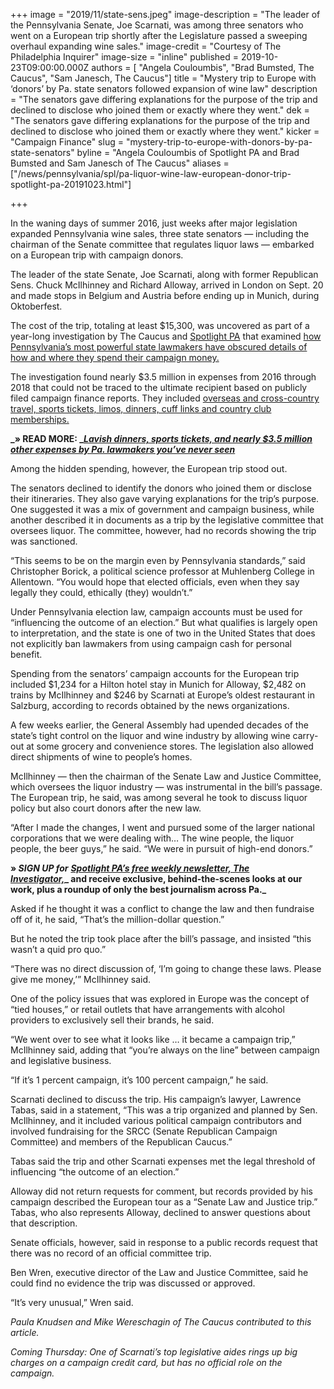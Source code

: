 +++
image = "2019/11/state-sens.jpeg"
image-description = "The leader of the Pennsylvania Senate, Joe Scarnati, was among three senators who went on a European trip shortly after the Legislature passed a sweeping overhaul expanding wine sales."
image-credit = "Courtesy of The Philadelphia Inquirer"
image-size = "inline"
published = 2019-10-23T09:00:00.000Z
authors = [
"Angela Couloumbis",
"Brad Bumsted, The Caucus",
"Sam Janesch, The Caucus"]
title = "Mystery trip to Europe with ‘donors’ by Pa. state senators followed expansion of wine law"
description = "The senators gave differing explanations for the purpose of the trip and declined to disclose who joined them or exactly where they went."
dek = "The senators gave differing explanations for the purpose of the trip and declined to disclose who joined them or exactly where they went."
kicker = "Campaign Finance"
slug = "mystery-trip-to-europe-with-donors-by-pa-state-senators"
byline = "Angela Couloumbis of Spotlight PA and Brad Bumsted and Sam Janesch of The Caucus"
aliases = ["/news/pennsylvania/spl/pa-liquor-wine-law-european-donor-trip-spotlight-pa-20191023.html"]

+++

<script defer>
(function() {
  var l = function() {
    new pym.Parent('container-vis-map-tile-usa-campaign-finance1', 'https://interactives.data.spotlightpa.org/2019/vis-map-tile-usa-campaign-finance1/', {});
    new pym.Parent('310290d7-98f6-45bd-85fa-fbc41c167e3e', 'https://lawmaker-finder.data.spotlightpa.org/', {});

  };
  var h = document.getElementsByTagName("head")[0];
  var s = document.createElement("script");
  s.type = "text/javascript";
  s.src = "https://pym.nprapps.org/pym.v1.min.js";
  s.onload = l;
  h.appendChild(s);
})();
</script>

In the waning days of summer 2016, just weeks after major legislation expanded Pennsylvania wine sales, three state senators — including the chairman of the Senate committee that regulates liquor laws — embarked on a European trip with campaign donors.

The leader of the state Senate, Joe Scarnati, along with former Republican Sens. Chuck McIlhinney and Richard Alloway, arrived in London on Sept. 20 and made stops in Belgium and Austria before ending up in Munich, during Oktoberfest.

The cost of the trip, totaling at least $15,300, was uncovered as part of a year-long investigation by The Caucus and [Spotlight PA](https://www.spotlightpa.org/) that examined [how Pennsylvania’s most powerful state lawmakers have obscured details of how and where they spend their campaign money.](https://www.spotlightpa.org/news/2019/10/lavish-dinners-sports-tickets-and-nearly-3.5-million-other-expenses-by-pa.-lawmakers-youve-never-seen/)

The investigation found nearly $3.5 million in expenses from 2016 through 2018 that could not be traced to the ultimate recipient based on publicly filed campaign finance reports. They included [overseas and cross-country travel, sports tickets, limos, dinners, cuff links and country club memberships.](https://www.spotlightpa.org/news/2019/10/lavish-dinners-sports-tickets-and-nearly-3.5-million-other-expenses-by-pa.-lawmakers-youve-never-seen/)

**_» READ MORE: _**[**_Lavish dinners, sports tickets, and nearly $3.5 million other expenses by Pa. lawmakers you’ve never seen_**](https://www.spotlightpa.org/news/2019/10/lavish-dinners-sports-tickets-and-nearly-3.5-million-other-expenses-by-pa.-lawmakers-youve-never-seen/)

Among the hidden spending, however, the European trip stood out.

The senators declined to identify the donors who joined them or disclose their itineraries. They also gave varying explanations for the trip’s purpose. One suggested it was a mix of government and campaign business, while another described it in documents as a trip by the legislative committee that oversees liquor. The committee, however, had no records showing the trip was sanctioned.

“This seems to be on the margin even by Pennsylvania standards,” said Christopher Borick, a political science professor at Muhlenberg College in Allentown. “You would hope that elected officials, even when they say legally they could, ethically (they) wouldn’t.”

Under Pennsylvania election law, campaign accounts must be used for “influencing the outcome of an election.” But what qualifies is largely open to interpretation, and the state is one of two in the United States that does not explicitly ban lawmakers from using campaign cash for personal benefit.

<div id="container-vis-map-tile-usa-campaign-finance1"></div>

Spending from the senators’ campaign accounts for the European trip included $1,234 for a Hilton hotel stay in Munich for Alloway, $2,482 on trains by McIlhinney and $246 by Scarnati at Europe’s oldest restaurant in Salzburg, according to records obtained by the news organizations.

A few weeks earlier, the General Assembly had upended decades of the state’s tight control on the liquor and wine industry by allowing wine carry-out at some grocery and convenience stores. The legislation also allowed direct shipments of wine to people’s homes.

McIlhinney — then the chairman of the Senate Law and Justice Committee, which oversees the liquor industry — was instrumental in the bill’s passage. The European trip, he said, was among several he took to discuss liquor policy but also court donors after the new law.

“After I made the changes, I went and pursued some of the larger national corporations that we were dealing with… The wine people, the liquor people, the beer guys,” he said. “We were in pursuit of high-end donors.”

**» _SIGN UP for_** [**_Spotlight PA’s free weekly newsletter, The Investigator,_**](https://www.spotlightpa.org/)**_ and receive exclusive, behind-the-scenes looks at our work, plus a roundup of only the best journalism across Pa._**

Asked if he thought it was a conflict to change the law and then fundraise off of it, he said, “That’s the million-dollar question.”

But he noted the trip took place after the bill’s passage, and insisted “this wasn’t a quid pro quo.”

“There was no direct discussion of, ‘I’m going to change these laws. Please give me money,’” McIlhinney said.

One of the policy issues that was explored in Europe was the concept of “tied houses,” or retail outlets that have arrangements with alcohol providers to exclusively sell their brands, he said.

“We went over to see what it looks like … it became a campaign trip,” McIlhinney said, adding that “you’re always on the line” between campaign and legislative business.

“If it’s 1 percent campaign, it’s 100 percent campaign,” he said.

Scarnati declined to discuss the trip. His campaign’s lawyer, Lawrence Tabas, said in a statement, “This was a trip organized and planned by Sen. McIlhinney, and it included various political campaign contributors and involved fundraising for the SRCC (Senate Republican Campaign Committee) and members of the Republican Caucus.”

Tabas said the trip and other Scarnati expenses met the legal threshold of influencing “the outcome of an election.”

Alloway did not return requests for comment, but records provided by his campaign described the European tour as a “Senate Law and Justice trip.” Tabas, who also represents Alloway, declined to answer questions about that description.

Senate officials, however, said in response to a public records request that there was no record of an official committee trip.

Ben Wren, executive director of the Law and Justice Committee, said he could find no evidence the trip was discussed or approved.

“It’s very unusual,” Wren said.

<div id="310290d7-98f6-45bd-85fa-fbc41c167e3e"></div>

_Paula Knudsen and Mike Wereschagin of The Caucus contributed to this article._

_Coming Thursday: One of Scarnati’s top legislative aides rings up big charges on a campaign credit card, but has no official role on the campaign._
